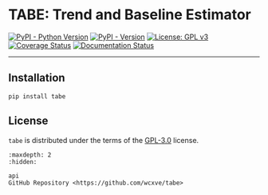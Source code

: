 # TABE: Trend and Baseline Estimator

[![PyPI - Python Version](https://img.shields.io/pypi/pyversions/tabe?color=blue&logo=Python&logoColor=white&style=for-the-badge)](https://pypi.org/project/tabe)
[![PyPI - Version](https://img.shields.io/pypi/v/tabe?color=blue&logo=PyPI&logoColor=white&style=for-the-badge)](https://pypi.org/project/tabe)
[![License: GPL v3](https://img.shields.io/github/license/wcxve/tabe?color=blue&logo=open-source-initiative&logoColor=white&style=for-the-badge)](https://www.gnu.org/licenses/gpl-3.0)<br>
[![Coverage Status](https://img.shields.io/codecov/c/github/wcxve/tabe?logo=Codecov&logoColor=white&style=for-the-badge)](https://app.codecov.io/github/wcxve/tabe)
[![Documentation Status](https://img.shields.io/readthedocs/tabe?logo=Read-the-Docs&logoColor=white&style=for-the-badge)](https://tabe.readthedocs.io/en/latest/?badge=latest)

-----

## Installation

```console
pip install tabe
```

## License

`tabe` is distributed under the terms of the [GPL-3.0](https://www.gnu.org/licenses/gpl-3.0-standalone.html) license.

```{toctree}
:maxdepth: 2
:hidden:

api
GitHub Repository <https://github.com/wcxve/tabe>
```

